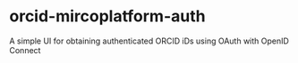 # orcid-mircoplatform-auth
A simple UI for obtaining authenticated ORCID iDs using OAuth with OpenID Connect
